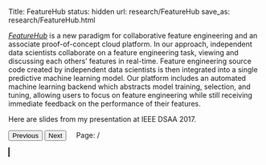 Title: FeatureHub
status: hidden
url: research/FeatureHub
save_as: research/FeatureHub.html

[*FeatureHub*](https://hdi-project.github.io/FeatureHub) is a new paradigm for collaborative
feature engineering and an associate proof-of-concept cloud platform. In our approach,
independent data scientists collaborate on a feature engineering task, viewing and
discussing each others’ features in real-time.  Feature engineering source code created by
independent data scientists is then integrated into a single predictive machine learning
model. Our platform includes an automated machine learning backend which abstracts model
training, selection, and tuning, allowing users to focus on feature engineering while still
receiving immediate feedback on the performance of their features.

Here are slides from my presentation at IEEE DSAA 2017.

<!-- 
 Adapted from pdf.js demo.
 Source: https://mozilla.github.io/pdf.js/examples/
  -->
<div>
  <button id="prev">Previous</button>
  <button id="next">Next</button>
  &nbsp; &nbsp;
  <span>Page: <span id="page_num"></span> / <span id="page_count"></span></span>
</div>

<canvas id="the-canvas" style="border: 1px solid black;"></canvas>

<!-- Retarded trick to get pelican to link to file -->
<div style="display: none;">
<a id='url-junk' href='{filename}/files/featurehub-dsaa-presentation-oct-2017.pdf'></a>
</div>

<script src="https://mozilla.github.io/pdf.js/build/pdf.js"></script>
<script>
    // If absolute URL from the remote server is provided, configure the CORS
    // header on that server.
    var element=document.getElementById("url-junk");
    var url=element.href;
</script>
<script src="{filename}/extra/slides.js"></script>
